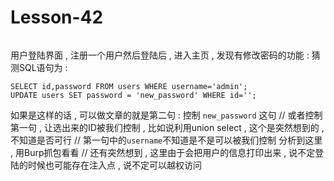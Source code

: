 # Lesson-42
```

```

用户登陆界面 , 注册一个用户然后登陆后 , 进入主页 , 发现有修改密码的功能 : 
猜测SQL语句为 : 
```
SELECT id,password FROM users WHERE username='admin';
UPDATE users SET password = 'new_password' WHERE id='';
```
如果是这样的话 , 可以做文章的就是第二句 : 控制 `new_password` 这句
// 或者控制第一句 , 让选出来的ID被我们控制 , 比如说利用union select , 这个是突然想到的 , 不知道是否可行
// 第一句中的`username`不知道是不是可以被我们控制
分析到这里 , 用Burp抓包看看
// 还有突然想到 , 这里由于会把用户的信息打印出来 , 说不定登陆的时候也可能存在注入点 , 说不定可以越权访问
